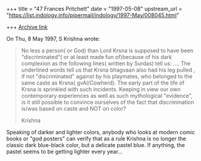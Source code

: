 +++
title = "47 Frances Pritchett"
date = "1997-05-08"
upstream_url = "https://list.indology.info/pipermail/indology/1997-May/008045.html"

+++
[Archive link](https://list.indology.info/pipermail/indology/1997-May/008045.html)

On Thu, 8 May 1997, S Krishna wrote:

> No less a person( or God) than Lord Krsna is supposed to
> have been "discriminated"( or at least made fun of)because of his
> dark complexion  as the following lines( written by Surdas) tell us:
>.... 
>   The underlined words tell us that Krsna bhagvaan also had his leg 
> pulled , if not "discriminated" against by his playmates, who belonged
> to the same caste as Krsna( gvAl/Cowherd). The early part of the life
> of Krsna is sprinkled with such incidents. Keeping in view our own 
> contemporary experiences as well as such mythological "evidence", is
> it still possible to convince ourselves of the fact that discrimination is/was 
> based on caste and NOT on color?
> 
> Krishna
> 
Speaking of darker and lighter colors, anybody who looks at modern comic
books or "god posters" can verify that as a rule Krishna is no longer the
classic dark blue-black color, but a delicate pastel blue.  If anything,
the pastel seems to be getting lighter every year...





